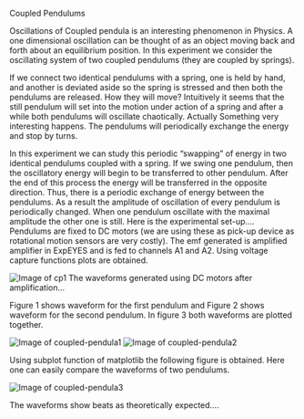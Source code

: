 
Coupled Pendulums

Oscillations of Coupled pendula is an interesting phenomenon in Physics.
A one dimensional oscillation can be thought of as an object moving back and forth about an equilibrium position. In this experiment we consider the oscillating system of two coupled pendulums (they are coupled by springs).

If we connect two identical pendulums with a spring, one is held by hand, and another is deviated aside so the spring is stressed and then both the pendulums are released. How they will move? Intuitively it seems that the still pendulum will set into the motion under action of a spring and after a while both pendulums will oscillate chaotically.  Actually Something very interesting happens.
The pendulums will periodically exchange the energy and stop by turns.

In this experiment we can study this periodic “swapping” of energy in two identical pendulums coupled with a spring.  If we swing one pendulum, then the oscillatory energy will begin to be transferred to other pendulum. After the end of this process the energy will be transferred in the opposite direction. Thus, there is a periodic exchange of energy between the pendulums. As a result the amplitude of oscillation of every pendulum is periodically changed. When one pendulum oscillate with the maximal amplitude the other one is still.
Here is the experimental set-up….
Pendulums are fixed to DC motors (we are using these as pick-up device as rotational motion sensors are very costly). The emf generated is amplified amplifier in ExpEYES and is fed to channels A1 and A2. Using voltage capture functions plots are obtained.

![Image of cp1](http://www.gnovi.in/files/2014/07/cp1-17jiaqb.jpg)
The waveforms generated using DC motors after amplification…

Figure 1 shows waveform for the first pendulum and Figure 2  shows waveform for the second pendulum. In figure 3 both waveforms are plotted together.

![Image of coupled-pendula1](http://www.gnovi.in/files/2014/07/coupled-pendula1-y3ige5.png)
![Image of coupled-pendula2](http://www.gnovi.in/files/2014/07/coupled-pendula2-1e33ttg.png)

 

Using subplot function of matplotlib the following figure is obtained. Here one can easily compare the waveforms of two pendulums.

![Image of coupled-pendula3](http://www.gnovi.in/files/2014/07/coupled-pendula3-1dads31.png)

The waveforms show beats as theoretically expected….

